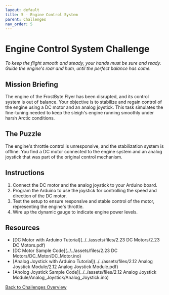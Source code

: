 ```yaml
---
layout: default
title: 5 - Engine Control System
parent: Challenges
nav_order: 5
---
```


# Engine Control System Challenge
_To keep the flight smooth and steady, your hands must be sure and ready._  
_Guide the engine's roar and hum, until the perfect balance has come._

## Mission Briefing
The engine of the FrostByte Flyer has been disrupted, and its control system is out of balance. Your objective is to stabilize and regain control of the engine using a DC motor and an analog joystick. This task simulates the fine-tuning needed to keep the sleigh's engine running smoothly under harsh Arctic conditions.

## The Puzzle
The engine's throttle control is unresponsive, and the stabilization system is offline. You find a DC motor connected to the engine system and an analog joystick that was part of the original control mechanism.

## Instructions
1. Connect the DC motor and the analog joystick to your Arduino board.
2. Program the Arduino to use the joystick for controlling the speed and direction of the DC motor.
3. Test the setup to ensure responsive and stable control of the motor, representing the engine's throttle.
4. Wire up the dynamic gauge to indicate engine power levels.

## Resources
- [DC Motor with Arduino Tutorial](../../assets/files/2.23 DC Motors/2.23 DC Motors.pdf)
- [DC Motor Sample Code](../../assets/files/2.23 DC Motors/DC_Motor/DC_Motor.ino)
- [Analog Joystick with Arduino Tutorial](../../assets/files/2.12 Analog Joystick Module/2.12 Analog Joystick Module.pdf)
- [Anolog Joystick Sample Code](../../assets/files/2.12 Analog Joystick Module/Analog_Joystick/Analog_Joystick.ino)

[Back to Challenges Overview](/docs/challenges/)